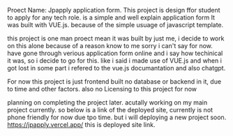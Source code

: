 Proect Name: Jpapply application form.
This project is design ffor student to apply for any tech role.
is a simple and well explain application form 
It was built with VUE.js.
because of the simple usuage of javascript template.

this project is one man proect  mean it was built by just me, i decide to work on this alone because of a reason know to me sorry i can't say for now.
have gone through verious application form online and i say how techinical it was, so i decide to go for this.
like i said i made use of VUE.js and when i got lost in some part i refered to the vue.js documantation and also chatgpt.

For now this project is just frontend built no database or backend in it, due to time and other factors.
also no Licensing to this project for now

planning on completing the project later.
acutally working on my main project currently.
so below is a link of the  deployed site, currently is not phone friendly for now due tpo time. but i will deploying a new project soon.
https://jpapply.vercel.app/  this is deployed site link.
